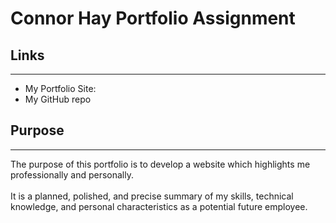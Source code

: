 # Connor Hay Portfolio Assignment

## Links

---

- My Portfolio Site:
- My GitHub repo

## Purpose

---

The purpose of this portfolio is to develop a website which highlights me professionally and personally. <br></br>
It is a planned, polished, and precise summary of my skills, technical knowledge, and personal characteristics as a potential future employee.
